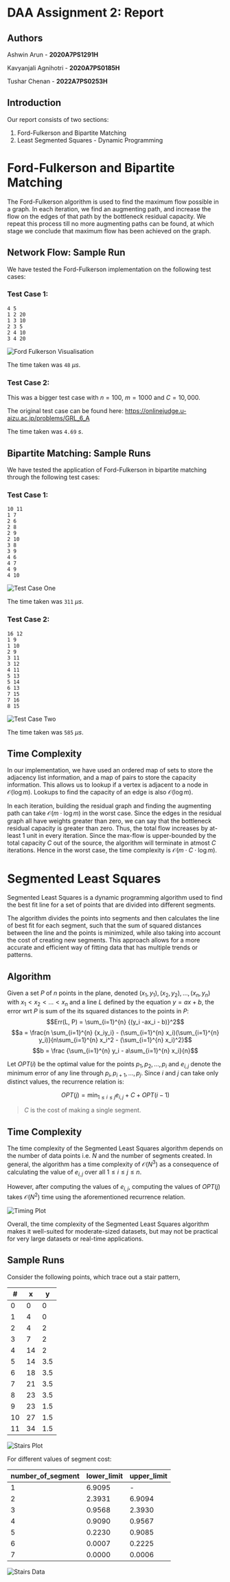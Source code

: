 # DAA Assignment 2: Report

## Authors

Ashwin Arun - **2020A7PS1291H**

Kavyanjali Agnihotri - **2020A7PS0185H**

Tushar Chenan - **2022A7PS0253H**

## Introduction

Our report consists of two sections:

1. Ford-Fulkerson and Bipartite Matching
2. Least Segmented Squares - Dynamic Programming

# Ford-Fulkerson and Bipartite Matching

The Ford-Fulkerson algorithm is used to find the maximum flow possible in a graph. In each iteration, we find an augmenting path, and increase the flow on the edges of that path by the bottleneck residual capacity. We repeat this process till no more augmenting paths can be found, at which stage we conclude that maximum flow has been achieved on the graph.

## Network Flow: Sample Run

We have tested the Ford-Fulkerson implementation on the following test cases:

### Test Case 1:

```
4 5
1 2 20
1 3 10
2 3 5
2 4 10
3 4 20
```

![Ford Fulkerson Visualisation](images/ford_fulkerson.png)

The time taken was `48` $\mu s$.

### Test Case 2:

This was a bigger test case with $n = 100$, $m = 1000$ and $C = 10,000$.

The original test case can be found here: https://onlinejudge.u-aizu.ac.jp/problems/GRL_6_A

The time taken was `4.69` $s$.

## Bipartite Matching: Sample Runs

We have tested the application of Ford-Fulkerson in bipartite matching through the following test cases:

### Test Case 1:

```
10 11
1 7 
2 6 
2 8 
2 9 
2 10 
3 8 
3 9 
4 6 
4 7 
4 9 
4 10
```

![Test Case One](images/bp_10_vertices.png)

The time taken was `311` $\mu s$.

### Test Case 2:

```
16 12
1 9 
1 10 
2 9 
3 11 
3 12 
4 11 
5 13 
5 14 
6 13 
7 15 
7 16 
8 15
```

![Test Case Two](images/bp_16_vertices.png)

The time taken was `585` $\mu s$.

## Time Complexity

In our implementation, we have used an ordered map of sets to store the adjacency list information, and a map of pairs to store the capacity information. This allows us to lookup if a vertex is adjacent to a node in $\mathcal{O}(\log{m})$. Lookups to find the capacity of an edge is also $\mathcal{O}(\log{m})$. 

In each iteration, building the residual graph and finding the augmenting path can take $\mathcal{O}(m \cdot \log{m})$ in the worst case. Since the edges in the residual graph all have weights greater than zero, we can say that the bottleneck residual capacity is greater than zero. Thus, the total flow increases by at-least $1$ unit in every iteration. Since the max-flow is upper-bounded by the total capacity $C$ out of the source, the algorithm will terminate in atmost $C$ iterations. Hence in the worst case, the time complexity is $\mathcal{O}(m \cdot C \cdot \log m)$. 

# Segmented Least Squares

Segmented Least Squares is a dynamic programming algorithm used to find the best fit line for a set of points that are divided into different segments. 

The algorithm divides the points into segments and then calculates the line of best fit for each segment, such that the sum of squared distances between the line and the points is minimized, while also taking into account the cost of creating new segments. This approach allows for a more accurate and efficient way of fitting data that has multiple trends or patterns.

## Algorithm

Given a set $P$ of $n$ points in the plane, denoted $(x_1, y_1), (x_2, y_2), …, (x_n, y_n)$ with  $x_1 < x_2 < …< x_n$ and a line $L$ defined by the equation $y = ax + b$, the error wrt $P$ is sum of the its squared distances to the points in $P$:
$$Err(L, P) = \sum_{i=1}^{n} {(y_i -ax_i - b)}^2$$
$$a = \frac{n \sum_{i=1}^{n} {x_iy_i} - (\sum_{i=1}^{n} x_i)(\sum_{i=1}^{n} y_i)}{n\sum_{i=1}^{n} x_i^2 - (\sum_{i=1}^{n} x_i)^2}$$
$$b = \frac {\sum_{i=1}^{n} y_i - a\sum_{i=1}^{n} x_i}{n}$$

Let $OPT(i)$ be the optimal value for the points $p_1, p_2, …, p_i$ and $e_{i,j}$ denote the minimum error of any line through $p_i, p_{i+1}, …, p_j$.  Since $i$ and $j$ can take only distinct values, the recurrence relation is:

$$OPT(j) = \min_{1\le i \le j}  e_{i,j} + C + OPT(i-1)$$

> $C$ is the cost of making a single segment.

## Time Complexity

The time complexity of the Segmented Least Squares algorithm depends on the number of data points i.e. $N$ and the number of segments created. In general, the algorithm has a time complexity of $\mathcal{O}(N^3)$ as a consequence of calculating the value of $e_{i,j}$ over all $1 \le i \le j \le n$.

However, after computing the values of $e_{i,j}$, computing the values of $OPT(j)$ takes $\mathcal{O}(N^2)$ time using the aforementioned recurrence relation.

![Timing Plot](images/plot.png)

Overall, the time complexity of the Segmented Least Squares algorithm makes it well-suited for moderate-sized datasets, but may not be practical for very large datasets or real-time applications.

## Sample Runs

Consider the following points, which trace out a stair pattern,

| #   | x   | y   |
| --- | --- | --- |
| 0   | 0   | 0   |
| 1   | 4   | 0   |
| 2   | 4   | 2   |
| 3   | 7   | 2   |
| 4   | 14  | 2   |
| 5   | 14  | 3.5 |
| 6   | 18  | 3.5 |
| 7   | 21  | 3.5 |
| 8   | 23  | 3.5 |
| 9   | 23  | 1.5 |
| 10  | 27  | 1.5 |
| 11  | 34  | 1.5 |
 
![Stairs Plot](images/stairs.png)

For different values of segment cost:

| number_of_segment | lower_limit | upper_limit |
| ----------------- | ----------- | ----------- |
| 1                 | 6.9095      | -           |
| 2                 | 2.3931      | 6.9094      |
| 3                 | 0.9568      | 2.3930      |
| 4                 | 0.9090      | 0.9567      |
| 5                 | 0.2230      | 0.9085      |
| 6                 | 0.0007      | 0.2225      |
| 7                 | 0.0000      | 0.0006      |

![Stairs Data](images/sample_tc.png)
